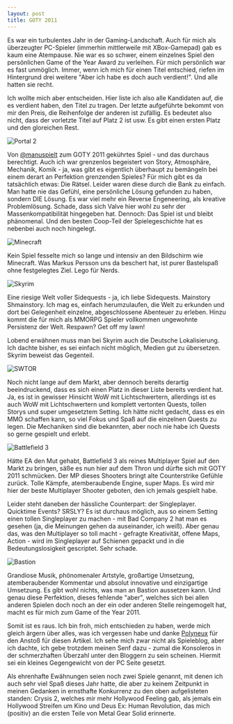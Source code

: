 ```yaml
---
layout: post
title: GOTY 2011
---
```


Es war ein turbulentes Jahr in der Gaming-Landschaft. Auch für mich als überzeugter PC-Spieler (immerhin mittlerweile mit XBox-Gamepad) gab es kaum eine Atempause.
Nie war es so schwer, einem einzelnes Spiel den persönlichen Game of the Year Award zu verleihen. Für mich persönlich war es fast unmöglich. Immer, wenn ich mich für einen Titel entschied, riefen im Hintergrund drei weitere "Aber ich habe es doch auch verdient!". Und alle hatten sie recht.

Ich wollte mich aber entscheiden. Hier liste ich also alle Kandidaten auf, die es verdient haben, den Titel zu tragen. Der letzte aufgeführte bekommt von mir den Preis, die Reihenfolge der anderen ist zufällig. Es bedeutet also nicht, dass der vorletzte Titel auf Platz 2 ist usw. Es gibt einen ersten Platz und den gloreichen Rest.


![Portal 2](http://upload.wikimedia.org/wikipedia/en/f/f9/Portal2cover.jpg)

Von [@manuspielt](https://twitter.com/manuspielt) zum GOTY 2011 gekührtes Spiel - und das durchaus berechtigt. Auch ich war grenzenlos begeistert von Story, Atmosphäre, Mechanik, Komik - ja, was gibt es eigentlich überhaupt zu bemängeln bei einem derart an Perfektion grenzenden Spieles? Für mich gibt es da tatsächlich etwas: Die Rätsel. Leider waren diese durch die Bank zu einfach. Man hatte nie das Gefühl, eine persönliche Lösung gefunden zu haben, sondern DIE Lösung. Es war viel mehr ein Reverse Engeneering, als kreative Problemlösung. Schade, dass sich Valve hier wohl zu sehr der Massenkompatibilität hingegeben hat.
Dennoch: Das Spiel ist und bleibt phänomenal. Und den besten Coop-Teil der Spielegeschichte hat es nebenbei auch noch hingelegt.

![Minecraft](http://upload.wikimedia.org/wikipedia/de/1/14/Minecraft_Logo.png)

Kein Spiel fesselte mich so lange und intensiv an den Bildschirm wie Minecraft. Was Markus Persson uns da beschert hat, ist purer Bastelspaß ohne festgelegtes Ziel. Lego für Nerds.

![Skyrim](http://upload.wikimedia.org/wikipedia/en/1/15/The_Elder_Scrolls_V_Skyrim_cover.png)

Eine riesige Welt voller Sidequests - ja, ich liebe Sidequests. Mainstory Shmainstory. Ich mag es, einfach herumzulaufen, die Welt zu erkunden und dort bei Gelegenheit einzelne, abgeschlossene Abenteuer zu erleben. Hinzu kommt die für mich als MMORPG Spieler vollkommen ungewohnte Persistenz der Welt. Respawn? Get off my lawn!

Lobend erwähnen muss man bei Skyrim auch die Deutsche Lokalisierung. Ich dachte bisher, es sei einfach nicht möglich, Medien gut zu übersetzen. Skyrim beweist das Gegenteil.

![SWTOR](http://upload.wikimedia.org/wikipedia/en/3/3c/Star_Wars-_The_Old_Republic_cover.jpg)

Noch nicht lange auf dem Markt, aber dennoch bereits derartig beeindruckend, dass es sich einen Platz in dieser Liste bereits verdient hat. Ja, es ist in gewisser Hinsicht WoW mit Lichtschwertern, allerdings ist es auch WoW mit Lichtschwertern und komplett vertonten Quests, tollen Storys und super umgesetztem Setting. Ich hätte nicht gedacht, dass es ein MMO schaffen kann, so viel Fokus und Spaß auf die einzelnen Quests zu legen. Die Mechaniken sind die bekannten, aber noch nie habe ich Quests so gerne gespielt und erlebt.

![Battlefield 3](http://upload.wikimedia.org/wikipedia/en/5/58/Bf3-pc-cover.jpg)

Hätte EA den Mut gehabt, Battlefield 3 als reines Multiplayer Spiel auf den Markt zu bringen, säße es nun hier auf dem Thron und dürfte sich mit GOTY 2011 schmücken. Der MP dieses Shooters bringt alte Counterstrike Gefühle zurück. Tolle Kämpfe, atemberaubende Engine, super Maps. Es wird mir hier der beste Multiplayer Shooter geboten, den ich jemals gespielt habe.

Leider steht daneben der hässliche Counterpart: der Singleplayer. Quicktime Events? SRSLY? Es ist durchaus möglich, aus so einem Setting einen tollen Singleplayer zu machen - mit Bad Company 2 hat man es gesehen (ja, die Meinungen gehen da auseinander, ich weiß). Aber genau das, was den Multiplayer so toll macht - gefragte Kreativität, offene Maps, Action - wird im Singleplayer auf Schienen gepackt und in die Bedeutungslosigkeit gescriptet. Sehr schade.

![Bastion](http://upload.wikimedia.org/wikipedia/en/f/f4/Bastion_Boxart.jpg)

Grandiose Musik, phönomenaler Artstyle, großartige Umsetzung, atemberaubender Kommentar und absolut innovative und einzigartige Umsetzung. Es gibt wohl nichts, was man an Bastion aussetzen kann. Und genau diese Perfektion, dieses fehlende "aber", welches sich bei allen anderen Spielen doch noch an der ein oder anderen Stelle reingemogelt hat, macht es für mich zum Game of the Year 2011.


Somit ist es raus. Ich bin froh, mich entschieden zu haben, werde mich gleich ärgern über alles, was ich vergessen habe und danke [Polyneux](http://www.polyneux.de/archiv/562-polygon-die-lieblingsspiele-der-deutschen-spieleblogs-2011.html) für den Anstoß für diesen Artikel. Ich sehe mich zwar nicht als Spieleblog, aber ich dachte, ich gebe trotzdem meinen Senf dazu - zumal die Konsoleros in der schmerzhaften Überzahl unter den Bloggern zu sein scheinen. Hiermit sei ein kleines Gegengewicht von der PC Seite gesetzt.


Als ehrenhafte Ewähnungen seien noch zwei Spiele genannt, mit denen ich auch sehr viel Spaß dieses Jahr hatte, die aber zu keinem Zeitpunkt in meinen Gedanken in ernsthafte Konkurrenz zu den oben aufgelisteten standen: Crysis 2, welches mir mehr Hollywood Feeling gab, als jemals ein Hollywood Streifen um Kino und Deus Ex: Human Revolution, das mich (positiv) an die ersten Teile von Metal Gear Solid erinnerte.

